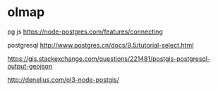 # olmap

pg js https://node-postgres.com/features/connecting

postgresql http://www.postgres.cn/docs/9.5/tutorial-select.html

https://gis.stackexchange.com/questions/221481/postgis-postgresql-output-geojson

http://denelius.com/ol3-node-postgis/